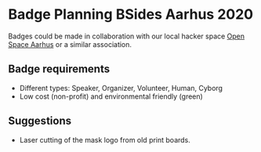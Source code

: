 # Badge Planning BSides Aarhus 2020

Badges could be made in collaboration with our local hacker space [Open Space Aarhus](http://osaa.dk/) or a similar association.

## Badge requirements
* Different types: Speaker, Organizer, Volunteer, Human, Cyborg
* Low cost (non-profit) and environmental friendly (green)

## Suggestions
* Laser cutting of the mask logo from old print boards.
